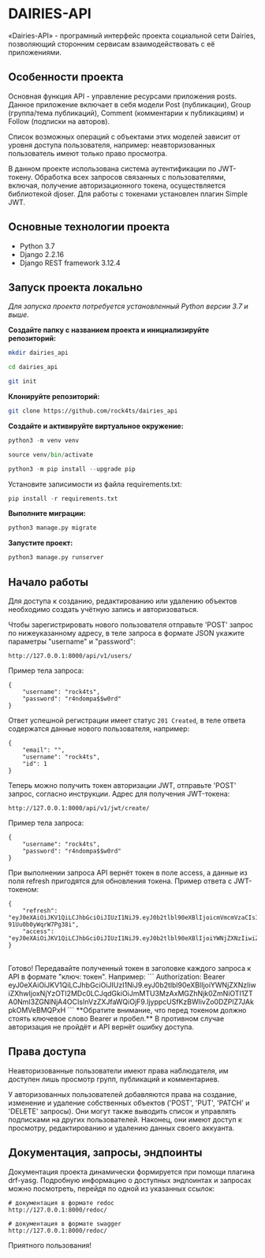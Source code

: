 # DAIRIES-API
«Dairies-API» - програмный интерфейс проекта социальной сети Dairies, позволяющий сторонним сервисам взаимодействовать с её приложениями.


## Особенности проекта

Основная функция API - управление ресурсами приложения posts. Данное приложение включает в себя модели Post (публикации), Group (группа/тема публикаций), Comment (комментарии к публикациям) и Follow (подписки на авторов).

Список возможных операций с объектами этих моделей зависит от уровня доступа пользователя, например: неавторизованных пользователь имеют только право просмотра.

В данном проекте использована система аутентификации по JWT-токену. Обработка всех запросов связанных с пользователями, включая, получение авторизационного токена, осуществляется библиотекой djoser. Для работы с токенами установлен плагин Simple JWT.


## Основные технологии проекта
* Python 3.7
* Django 2.2.16
* Django REST framework 3.12.4


## Запуск проекта локально

*Для запуска проекта потребуется установленный Python версии 3.7 и выше.*

**Создайте папку с названием проекта и инициализируйте репозиторий:**
```bash
mkdir dairies_api
```
```bash
cd dairies_api
```
```bash
git init
```

**Клонируйте репозиторий:**
```bash
git clone https://github.com/rock4ts/dairies_api
```

**Создайте и активируйте виртуальное окружение:**
```python
python3 -m venv venv
```
```python
source venv/bin/activate
```
```python
python3 -m pip install --upgrade pip
```
Установите записимости из файла requirements.txt:
```python
pip install -r requirements.txt 
```
**Выполните миграции:**
```python
python3 manage.py migrate
```
**Запустите проект:**
```python
python3 manage.py runserver
```


## Начало работы

Для доступа к созданию, редактированию или удалению объектов необходимо создать учётную запись и авторизоваться.

Чтобы зарегистрировать нового пользователя отправьте 'POST' запрос по нижеуказанному адресу, в теле запроса в формате JSON укажите параметры "username" и "password":  

```
http://127.0.0.1:8000/api/v1/users/
```
Пример тела запроса:
```
{
    "username": "rock4ts",
    "password": "r4ndompa$$w0rd"
}
```
Ответ успешной регистрации имеет статус `201 Created`, в теле ответа содержатся данные нового пользователя, например:
```
{
    "email": "",
    "username": "rock4ts",
    "id": 1
}
```

Теперь можно получить токен авторизации JWT, отправьте 'POST' запрос, согласно инструкции.
Адрес для получения JWT-токена:
```
http://127.0.0.1:8000/api/v1/jwt/create/
```
Пример тела запроса:
```
{
    "username": "rock4ts",
    "password": "r4ndompa$$w0rd"
}
```

При выполнении запроса API вернёт токен в поле access, а данные из поля refresh пригодятся для обновления токена.
Пример ответа с JWT-токеном:
```
{
    "refresh": "eyJ0eXAiOiJKV1QiLCJhbGciOiJIUzI1NiJ9.eyJ0b2tlbl90eXBlIjoicmVmcmVzaCIsImV4cCI6MTY2MzY2Njg3NCwianRpIjoiNWE0ZjIwMGQxN2RmNDBhMGJkY2JmN2YyYTRjYTE0MTQiLCJ1c2VyX2lkIjoxfQ.SzIFfzaC1wxIuwrH1kE-91Uu0b0yWqrW7Pg38i",
    "access": "eyJ0eXAiOiJKV1QiLCJhbGciOiJIUzI1NiJ9.eyJ0b2tlbl90eXBlIjoiYWNjZXNzIiwiZXhwIjoxNjYzOTI2MDc0LCJqdGkiOiJmMTU3MzAxMGZhNjk0ZmNiOTI1ZTA0NmI3ZGNlNjA4OCIsInVzZXJfaWQiOjF9.IjyppcUSfKzBWlivZo0DZPlZ7JAkpkOMVeBMQPxH"
}
```
<br>
Готово! Передавайте полученный токен в заголовке каждого запроса к API в формате "ключ: токен". Например:
```
Authorization: Bearer eyJ0eXAiOiJKV1QiLCJhbGciOiJIUzI1NiJ9.eyJ0b2tlbl90eXBlIjoiYWNjZXNzIiwiZXhwIjoxNjYzOTI2MDc0LCJqdGkiOiJmMTU3MzAxMGZhNjk0ZmNiOTI1ZTA0NmI3ZGNlNjA4OCIsInVzZXJfaWQiOjF9.IjyppcUSfKzBWlivZo0DZPlZ7JAkpkOMVeBMQPxH
```
**Обратите внимание, что перед токеном должно стоять ключевое слово Bearer и пробел.** В противном случае авторизация не пройдёт и API вернёт ошибку доступа.


## Права доступа

Неавторизованные пользователи имеют права наблюдателя, им доступен лишь просмотр групп, публикаций и комментариев.

У авторизованных пользователей добавляются права на создание, изменение и удаление собственных объектов ('POST', 'PUT', 'PATCH' и 'DELETE' запросы). Они могут также выводить список и управлять подписками на других пользователей. Наконец, они имеют доступ к просмотру, редактированию и удалению данных своего аккуанта.


## Документация, запросы, эндпоинты

Документация проекта динамически формируется при помощи плагина drf-yasg. Подробную информацию о доступных эндпоинтах и запросах можно посмотреть, перейдя по одной из указанных ссылок:

```
# документация в формате redoc
http://127.0.0.1:8000/redoc/
```
```
# документация в формате swagger
http://127.0.0.1:8000/redoc/
```

Приятного пользования!
